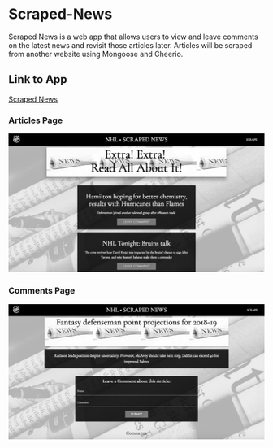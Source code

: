 # Scraped-News

Scraped News is a web app that allows users to view and leave comments on the latest news and revisit those articles later. Articles will be scraped from another website using Mongoose and Cheerio.


## Link to App

[Scraped News](https://mighty-brushlands-15683.herokuapp.com)

### Articles Page

![Screen Shot](public/assets/images/ScreenShot.png)

### Comments Page

![Screen Shot](public/assets/images/ScreenShot2.png)




